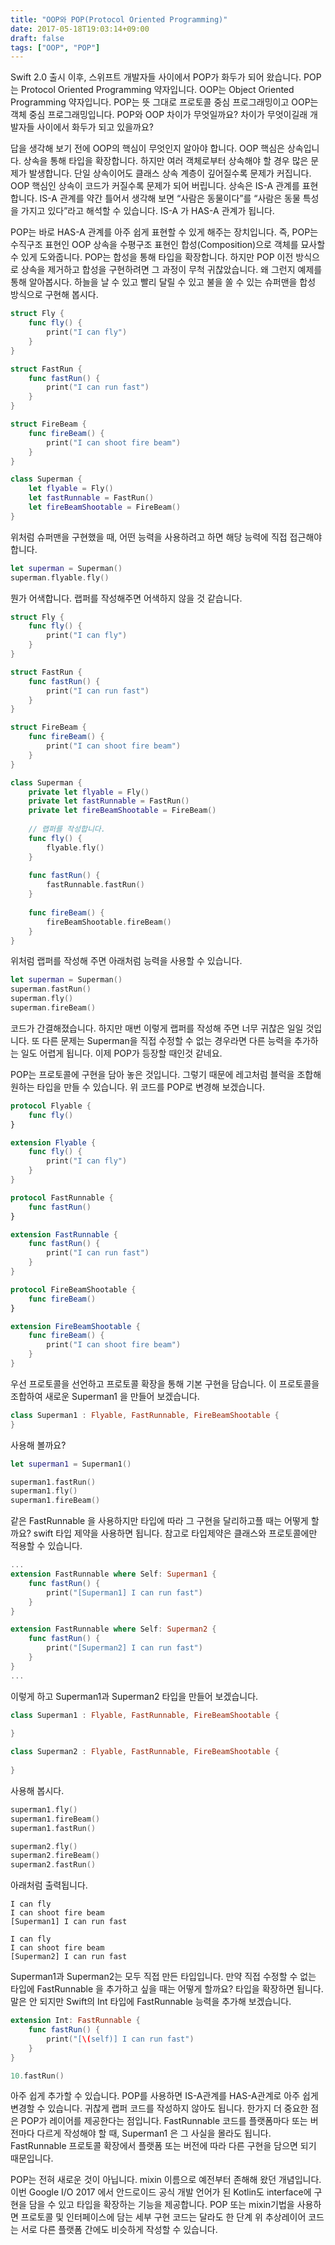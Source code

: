 ```yaml
---
title: "OOP와 POP(Protocol Oriented Programming)"
date: 2017-05-18T19:03:14+09:00
draft: false
tags: ["OOP", "POP"]
---
```


Swift 2.0 출시 이후, 스위프트 개발자들 사이에서 POP가 화두가 되어 왔습니다. POP는 Protocol Oriented Programming 약자입니다. OOP는 Object Oriented Programming 약자입니다. POP는 뜻 그대로 프로토콜 중심 프로그래밍이고 OOP는 객체 중심 프로그래밍입니다. POP와 OOP 차이가 무엇일까요? 차이가 무엇이길래 개발자들 사이에서 화두가 되고 있을까요?

답을 생각해 보기 전에 OOP의 핵심이 무엇인지 알아야 합니다. OOP 핵심은 상속입니다. 상속을 통해 타입을 확장합니다. 하지만 여러 객체로부터 상속해야 할 경우 많은 문제가 발생합니다. 단일 상속이어도 클래스 상속 계층이 깊어질수록 문제가 커집니다. OOP 핵심인 상속이 코드가 커질수록 문제가 되어 버립니다. 상속은 IS-A 관계를 표현합니다. IS-A 관계를 약간 틀어서 생각해 보면 &#8220;사람은 동물이다&#8221;를 &#8220;사람은 동물 특성을 가지고 있다&#8221;라고 해석할 수 있습니다. IS-A 가 HAS-A 관계가 됩니다.

POP는 바로 HAS-A 관계를 아주 쉽게 표현할 수 있게 해주는 장치입니다. 즉, POP는 수직구조 표현인 OOP 상속을 수평구조  표현인 합성(Composition)으로 객체를 묘사할 수 있게 도와줍니다. POP는 합성을 통해 타입을 확장합니다. 하지만 POP 이전 방식으로 상속을 제거하고 합성을 구현하려면 그 과정이 무척 귀찮았습니다. 왜 그런지 예제를 통해 알아봅시다. 하늘을 날 수 있고 빨리 달릴 수 있고 불을 쏠 수 있는 슈퍼맨을 합성 방식으로 구현해 봅시다.

```swift
struct Fly {
    func fly() {
        print("I can fly")
    }
}

struct FastRun {
    func fastRun() {
        print("I can run fast")
    }
}

struct FireBeam {
    func fireBeam() {
        print("I can shoot fire beam")
    }
}

class Superman {
    let flyable = Fly()
    let fastRunnable = FastRun()
    let fireBeamShootable = FireBeam()
}
```

위처럼 슈퍼맨을 구현했을 때, 어떤 능력을 사용하려고 하면 해당 능력에 직접 접근해야 합니다.

```swift
let superman = Superman() 
superman.flyable.fly()
```

뭔가 어색합니다. 랩퍼를 작성해주면 어색하지 않을 것 같습니다.

```swift
struct Fly {
    func fly() {
        print("I can fly")
    }
}

struct FastRun {
    func fastRun() {
        print("I can run fast")
    }
}

struct FireBeam {
    func fireBeam() {
        print("I can shoot fire beam")
    }
}

class Superman {
    private let flyable = Fly()
    private let fastRunnable = FastRun()
    private let fireBeamShootable = FireBeam()
    
    // 랩퍼를 작성합니다.
    func fly() {
        flyable.fly()
    }
    
    func fastRun() {
        fastRunnable.fastRun()
    }
    
    func fireBeam() {
        fireBeamShootable.fireBeam()
    }
}
```

위처럼 랩퍼를 작성해 주면 아래처럼 능력을 사용할 수 있습니다.

```swift
let superman = Superman()
superman.fastRun()
superman.fly()
superman.fireBeam()
```

코드가 간결해졌습니다. 하지만 매번 이렇게 랩퍼를 작성해 주면 너무 귀찮은 일일 것입니다. 또 다른 문제는 Superman을 직접 수정할 수 없는 경우라면 다른 능력을 추가하는 일도 어렵게 됩니다. 이제 POP가 등장할 때인것 같네요.

POP는 프로토콜에 구현을 담아 놓은 것입니다. 그렇기 때문에 레고처럼 블럭을 조합해 원하는 타입을 만들 수 있습니다. 위 코드를 POP로 변경해 보겠습니다.

```swift
protocol Flyable {
    func fly()
}

extension Flyable {
    func fly() {
        print("I can fly")
    }
}

protocol FastRunnable {
    func fastRun() 
}

extension FastRunnable {
    func fastRun() {
        print("I can run fast")
    }
}

protocol FireBeamShootable {
    func fireBeam()
}

extension FireBeamShootable {
    func fireBeam() {
        print("I can shoot fire beam")
    }
}
```

우선 프로토콜을 선언하고 프로토콜 확장을 통해 기본 구현을 담습니다. 이 프로토콜을 조합하여 새로운 Superman1 을 만들어 보겠습니다.

```swift
class Superman1 : Flyable, FastRunnable, FireBeamShootable {
}
```

사용해 볼까요?

```swift
let superman1 = Superman1()

superman1.fastRun()
superman1.fly()
superman1.fireBeam()
```

같은 FastRunnable 을 사용하지만 타입에 따라 그 구현을 달리하고플 때는 어떻게 할까요? swift 타입 제약을 사용하면 됩니다. 참고로 타입제약은 클래스와 프로토콜에만 적용할 수 있습니다.

```swift
...
extension FastRunnable where Self: Superman1 {
    func fastRun() {
        print("[Superman1] I can run fast")
    }
}

extension FastRunnable where Self: Superman2 {
    func fastRun() {
        print("[Superman2] I can run fast")
    }
}
...
```

이렇게 하고 Superman1과 Superman2 타입을 만들어 보겠습니다.

```swift
class Superman1 : Flyable, FastRunnable, FireBeamShootable {
    
}

class Superman2 : Flyable, FastRunnable, FireBeamShootable {
    
}
```

사용해 봅시다.

```swift
superman1.fly()
superman1.fireBeam()
superman1.fastRun()

superman2.fly()
superman2.fireBeam()
superman2.fastRun()
```

아래처럼 출력됩니다.

```
I can fly
I can shoot fire beam
[Superman1] I can run fast

I can fly
I can shoot fire beam
[Superman2] I can run fast
```

Superman1과 Superman2는 모두 직접 만든 타입입니다. 만약 직접 수정할 수 없는 타입에 FastRunnable 을 추가하고 싶을 때는 어떻게 할까요? 타입을 확장하면 됩니다. 말은 안 되지만 Swift의 Int 타입에 FastRunnable 능력을 추가해 보겠습니다.

```swift
extension Int: FastRunnable {
    func fastRun() {
        print("[\(self)] I can run fast")
    }
}

10.fastRun()
```

아주 쉽게 추가할 수 있습니다. POP를 사용하면 IS-A관계를 HAS-A관계로 아주 쉽게 변경할 수 있습니다. 귀찮게 랩퍼 코드를 작성하지 않아도 됩니다. 한가지 더 중요한 점은 POP가 레이어를 제공한다는 점입니다. FastRunnable 코드를 플랫폼마다 또는 버전마다 다르게 작성해야 할 때, Superman1 은 그 사실을 몰라도 됩니다. FastRunnable 프로토콜 확장에서 플랫폼 또는 버전에 따라 다른 구현을 담으면 되기 때문입니다.

POP는 전혀 새로운 것이 아닙니다. mixin 이름으로 예전부터 존해해 왔던 개념입니다. 이번 Google I/O 2017 에서 안드로이드 공식 개발 언어가 된 Kotlin도 interface에 구현을 담을 수 있고 타입을 확장하는 기능을 제공합니다. POP 또는 mixin기법을 사용하면 프로토콜 및 인터페이스에 담는 세부 구현 코드는 달라도 한 단계 위 추상레이어 코드는 서로 다른 플랫폼 간에도 비슷하게 작성할 수 있습니다.





